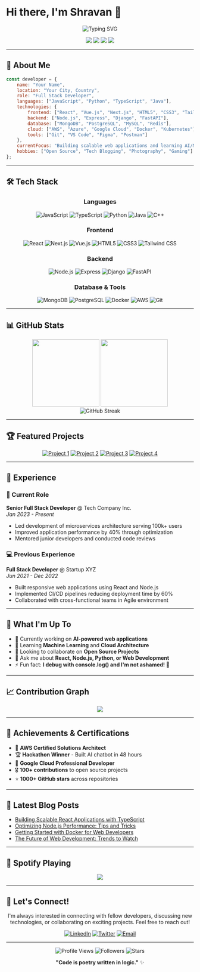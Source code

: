 # Hi there, I'm Shravan 👋

<div align="center">
  <img src="https://readme-typing-svg.herokuapp.com?font=Fira+Code&pause=1000&color=2196F3&center=true&vCenter=true&width=435&lines=Full+Stack+Developer;Software+Engineer;Problem+Solver;Tech+Enthusiast" alt="Typing SVG" />
</div>

<p align="center">
  <a href="https://linkedin.com/in/yourprofile"><img src="https://img.shields.io/badge/-LinkedIn-0077B5?style=for-the-badge&logo=linkedin&logoColor=white"/></a>
  <a href="https://twitter.com/yourhandle"><img src="https://img.shields.io/badge/-Twitter-1DA1F2?style=for-the-badge&logo=twitter&logoColor=white"/></a>
  <a href="mailto:your.email@example.com"><img src="https://img.shields.io/badge/-Email-D14836?style=for-the-badge&logo=gmail&logoColor=white"/></a>
  <a href="https://yourportfolio.com"><img src="https://img.shields.io/badge/-Portfolio-FF7139?style=for-the-badge&logo=firefox&logoColor=white"/></a>
</p>

---

## 🚀 About Me

```javascript
const developer = {
    name: "Your Name",
    location: "Your City, Country",
    role: "Full Stack Developer",
    languages: ["JavaScript", "Python", "TypeScript", "Java"],
    technologies: {
        frontend: ["React", "Vue.js", "Next.js", "HTML5", "CSS3", "Tailwind"],
        backend: ["Node.js", "Express", "Django", "FastAPI"],
        database: ["MongoDB", "PostgreSQL", "MySQL", "Redis"],
        cloud: ["AWS", "Azure", "Google Cloud", "Docker", "Kubernetes"],
        tools: ["Git", "VS Code", "Figma", "Postman"]
    },
    currentFocus: "Building scalable web applications and learning AI/ML",
    hobbies: ["Open Source", "Tech Blogging", "Photography", "Gaming"]
};
```

---

## 🛠️ Tech Stack

<div align="center">

### Languages
![JavaScript](https://img.shields.io/badge/-JavaScript-F7DF1E?style=flat-square&logo=javascript&logoColor=black)
![TypeScript](https://img.shields.io/badge/-TypeScript-3178C6?style=flat-square&logo=typescript&logoColor=white)
![Python](https://img.shields.io/badge/-Python-3776AB?style=flat-square&logo=python&logoColor=white)
![Java](https://img.shields.io/badge/-Java-ED8B00?style=flat-square&logo=openjdk&logoColor=white)
![C++](https://img.shields.io/badge/-C++-00599C?style=flat-square&logo=c%2B%2B&logoColor=white)

### Frontend
![React](https://img.shields.io/badge/-React-61DAFB?style=flat-square&logo=react&logoColor=black)
![Next.js](https://img.shields.io/badge/-Next.js-000000?style=flat-square&logo=next.js&logoColor=white)
![Vue.js](https://img.shields.io/badge/-Vue.js-4FC08D?style=flat-square&logo=vue.js&logoColor=white)
![HTML5](https://img.shields.io/badge/-HTML5-E34F26?style=flat-square&logo=html5&logoColor=white)
![CSS3](https://img.shields.io/badge/-CSS3-1572B6?style=flat-square&logo=css3&logoColor=white)
![Tailwind CSS](https://img.shields.io/badge/-Tailwind_CSS-38B2AC?style=flat-square&logo=tailwind-css&logoColor=white)

### Backend
![Node.js](https://img.shields.io/badge/-Node.js-339933?style=flat-square&logo=node.js&logoColor=white)
![Express](https://img.shields.io/badge/-Express-000000?style=flat-square&logo=express&logoColor=white)
![Django](https://img.shields.io/badge/-Django-092E20?style=flat-square&logo=django&logoColor=white)
![FastAPI](https://img.shields.io/badge/-FastAPI-009688?style=flat-square&logo=fastapi&logoColor=white)

### Database & Tools
![MongoDB](https://img.shields.io/badge/-MongoDB-47A248?style=flat-square&logo=mongodb&logoColor=white)
![PostgreSQL](https://img.shields.io/badge/-PostgreSQL-336791?style=flat-square&logo=postgresql&logoColor=white)
![Docker](https://img.shields.io/badge/-Docker-2496ED?style=flat-square&logo=docker&logoColor=white)
![AWS](https://img.shields.io/badge/-AWS-232F3E?style=flat-square&logo=amazon-aws&logoColor=white)
![Git](https://img.shields.io/badge/-Git-F05032?style=flat-square&logo=git&logoColor=white)

</div>

---

## 📊 GitHub Stats

<div align="center">
  <img height="180em" src="https://github-readme-stats.vercel.app/api?username=yourusername&show_icons=true&theme=tokyonight&include_all_commits=true&count_private=true"/>
  <img height="180em" src="https://github-readme-stats.vercel.app/api/top-langs/?username=yourusername&layout=compact&langs_count=8&theme=tokyonight"/>
</div>

<div align="center">
  <img src="https://github-readme-streak-stats.herokuapp.com/?user=yourusername&theme=tokyonight" alt="GitHub Streak" />
</div>

---

## 🏆 Featured Projects

<div align="center">

[![Project 1](https://github-readme-stats.vercel.app/api/pin/?username=yourusername&repo=project1&theme=tokyonight)](https://github.com/yourusername/project1)
[![Project 2](https://github-readme-stats.vercel.app/api/pin/?username=yourusername&repo=project2&theme=tokyonight)](https://github.com/yourusername/project2)
[![Project 3](https://github-readme-stats.vercel.app/api/pin/?username=yourusername&repo=project3&theme=tokyonight)](https://github.com/yourusername/project3)
[![Project 4](https://github-readme-stats.vercel.app/api/pin/?username=yourusername&repo=project4&theme=tokyonight)](https://github.com/yourusername/project4)

</div>

---

## 💼 Experience

### 🚀 Current Role
**Senior Full Stack Developer** @ Tech Company Inc.  
*Jan 2023 - Present*
- Led development of microservices architecture serving 100k+ users
- Improved application performance by 40% through optimization
- Mentored junior developers and conducted code reviews

### 💻 Previous Experience
**Full Stack Developer** @ Startup XYZ  
*Jun 2021 - Dec 2022*
- Built responsive web applications using React and Node.js
- Implemented CI/CD pipelines reducing deployment time by 60%
- Collaborated with cross-functional teams in Agile environment

---

## 🎯 What I'm Up To

- 🔭 Currently working on **AI-powered web applications**
- 🌱 Learning **Machine Learning** and **Cloud Architecture**
- 👯 Looking to collaborate on **Open Source Projects**
- 💬 Ask me about **React, Node.js, Python, or Web Development**
- ⚡ Fun fact: **I debug with console.log() and I'm not ashamed! 🐛**

---

## 📈 Contribution Graph

<div align="center">
  <img src="https://github-readme-activity-graph.vercel.app/graph?username=yourusername&theme=tokyo-night&bg_color=0D1117&color=7C3AED&line=7C3AED&point=FFFFFF&area=true&hide_border=true" />
</div>

---

## 🏅 Achievements & Certifications

- 🥇 **AWS Certified Solutions Architect**
- 🏆 **Hackathon Winner** - Built AI chatbot in 48 hours
- 📜 **Google Cloud Professional Developer**
- 🎖️ **100+ contributions** to open source projects
- ⭐ **1000+ GitHub stars** across repositories

---

## 📝 Latest Blog Posts

<!-- BLOG-POST-LIST:START -->
- [Building Scalable React Applications with TypeScript](https://yourblog.com/scalable-react-typescript)
- [Optimizing Node.js Performance: Tips and Tricks](https://yourblog.com/nodejs-performance)
- [Getting Started with Docker for Web Developers](https://yourblog.com/docker-web-dev)
- [The Future of Web Development: Trends to Watch](https://yourblog.com/web-dev-trends)
<!-- BLOG-POST-LIST:END -->

---

## 🎵 Spotify Playing

<div align="center">
  <img src="https://spotify-github-profile.vercel.app/api/spotify-playing?username=yourspotifyusername&theme=default" />
</div>

---

## 🤝 Let's Connect!

<div align="center">
  
I'm always interested in connecting with fellow developers, discussing new technologies, or collaborating on exciting projects. Feel free to reach out!

[![LinkedIn](https://img.shields.io/badge/LinkedIn-Let's_Connect-blue?style=for-the-badge&logo=linkedin)](https://linkedin.com/in/yourprofile)
[![Twitter](https://img.shields.io/badge/Twitter-Follow_Me-blue?style=for-the-badge&logo=twitter)](https://twitter.com/yourhandle)
[![Email](https://img.shields.io/badge/Email-Contact_Me-red?style=for-the-badge&logo=gmail)](mailto:your.email@example.com)

</div>

---

<div align="center">
  
![Profile Views](https://komarev.com/ghpvc/?username=yourusername&color=brightgreen&style=flat-square)
![Followers](https://img.shields.io/github/followers/yourusername?style=social)
![Stars](https://img.shields.io/github/stars/yourusername?style=social)

**"Code is poetry written in logic."** ✨

</div>
